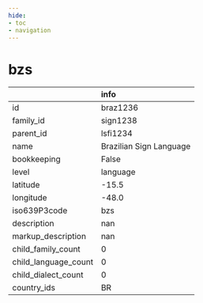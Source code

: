 ```yaml
---
hide:
- toc
- navigation
---
```

# bzs
|                      | info                    |
|:---------------------|:------------------------|
| id                   | braz1236                |
| family_id            | sign1238                |
| parent_id            | lsfi1234                |
| name                 | Brazilian Sign Language |
| bookkeeping          | False                   |
| level                | language                |
| latitude             | -15.5                   |
| longitude            | -48.0                   |
| iso639P3code         | bzs                     |
| description          | nan                     |
| markup_description   | nan                     |
| child_family_count   | 0                       |
| child_language_count | 0                       |
| child_dialect_count  | 0                       |
| country_ids          | BR                      |